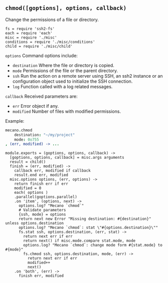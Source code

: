 
`chmod([goptions], options, callback)`
--------------------------------------

Change the permissions of a file or directory.

    fs = require 'ssh2-fs'
    each = require 'each'
    misc = require './misc'
    conditions = require './misc/conditions'
    child = require './misc/child'

`options`           Command options include:

*   `destination`   Where the file or directory is copied.   
*   `mode`          Permissions of the file or the parent directory.   
*   `ssh`           Run the action on a remote server using SSH, an ssh2 instance or an configuration object used to initialize the SSH connection.   
*   `log`           Function called with a log related messages.   

`callback`          Received parameters are:

*   `err`           Error object if any.
*   `modified`      Number of files with modified permissions.

Example:

```coffee
mecano.chmod
    destination: "~/my/project"
    mode: 0o755
, (err, modified) -> ...
```

    module.exports = (goptions, options, callback) ->
      [goptions, options, callback] = misc.args arguments
      result = child()
      finish = (err, modified) ->
        callback err, modified if callback
        result.end err, modified
      misc.options options, (err, options) ->
        return finish err if err
        modified = 0
        each( options )
        .parallel(goptions.parallel)
        .on 'item', (options, next) ->
          options.log? "Mecano `chmod`"
          # Validate parameters
          {ssh, mode} = options
          return next new Error "Missing destination: #{destination}" unless options.destination
          options.log? "Mecano `chmod`: stat \"#{options.destination}\""
          fs.stat ssh, options.destination, (err, stat) ->
            return next err if err
            return next() if misc.mode.compare stat.mode, mode
            options.log? "Mecano `chmod`: change mode form #{stat.mode} to #{mode}"
            fs.chmod ssh, options.destination, mode, (err) ->
              return next err if err
              modified++
              next()
        .on 'both', (err) ->
          finish err, modified